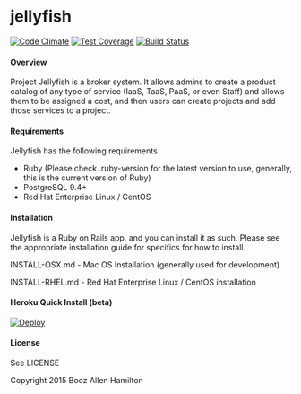 jellyfish
=======

[![Code Climate](https://codeclimate.com/repos/551958df69568055c00020f8/badges/b227e3bde5577507002e/gpa.svg)](https://codeclimate.com/repos/551958df69568055c00020f8/feed)
[![Test Coverage](https://codeclimate.com/repos/551958df69568055c00020f8/badges/b227e3bde5577507002e/coverage.svg)](https://codeclimate.com/repos/551958df69568055c00020f8/feed)
[![Build Status](https://travis-ci.org/projectjellyfish/api.svg)](https://travis-ci.org/projectjellyfish/api)

#### Overview

Project Jellyfish is a broker system.  It allows admins to create a product catalog of any type of service (IaaS,
TaaS, PaaS, or even Staff) and allows them to be assigned a cost, and then users can create projects and add those
services to a project.

#### Requirements

Jellyfish has the following requirements

* Ruby (Please check .ruby-version for the latest version to use, generally, this is the current version of Ruby)
* PostgreSQL 9.4+
* Red Hat Enterprise Linux / CentOS

#### Installation

Jellyfish is a Ruby on Rails app, and you can install it as such.  Please see the appropriate installation guide
for specifics for how to install.

INSTALL-OSX.md - Mac OS Installation (generally used for development)

INSTALL-RHEL.md - Red Hat Enterprise Linux / CentOS installation

#### Heroku Quick Install (beta)

[![Deploy](https://www.herokucdn.com/deploy/button.png)](https://heroku.com/deploy)

#### License

See LICENSE


Copyright 2015 Booz Allen Hamilton
